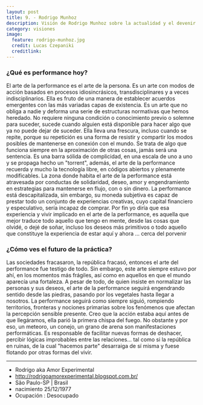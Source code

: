 ```yaml
---
layout: post
title: 9. - Rodrigo Munhoz
description: Visión de Rodrigo Munhoz sobre la actualidad y el devenir de la performance.
category: visiones
image:
  feature: rodrigo-munhoz.jpg
  credit: Lucas Czepaniki
  creditlink:
---
```


### ¿Qué es performance hoy?

El arte de la performance es el arte de la persona. Es un arte con modos de acción basados ​​en procesos idiosincrásicos, transdisciplinares y a veces indisciplinarios. Ella es fruto de una manera de establecer acuerdos emergentes con las más variadas capas de existencia. Es un arte que no obliga a nadie y deforma una serie de estructuras normativas que hemos heredado. No requiere ninguna condición o conocimiento previo o solemne para suceder, sucede cuando alguien está disponible para hacer algo que ya no puede dejar de suceder. Ella lleva una frescura, incluso cuando se repite, porque su repetición es una forma de resistir y compartir los modos posibles de mantenerse en conexión con el mundo. Se trata de algo que funciona siempre en la aproximación de otras cosas, jamás será una sentencia. Es una barra sólida de complicidad, en una escala de uno a uno y se propaga hecho un "torrent", además, el arte de la performance recuerda y mucho la tecnología libre, en códigos abiertos y plenamente modificables. La zona donde habita el arte de la performance está atravesada por conductas de solidaridad, deseo, amor y engendramiento en estrategias para mantenerse en flujo, con o sin dinero. La performance está descapitalizada, sin embargo, su moneda subjetiva es capaz de prestar todo un conjunto de experiencias creativas, cuyo capital financiero y especulativo, sería incapaz de comprar. Por fin yo diría que esa experiencia y vivir implicado en el arte de la performance, es aquella que mejor traduce todo aquello que tengo en mente, desde las cosas que olvidé, o dejé de soñar, incluso los deseos más primitivos o todo aquello que constituye la experiencia de estar aquí y ahora ... cerca del porvenir

### ¿Cómo ves el futuro de la práctica?

Las sociedades fracasaron, la república fracasó, entonces el arte del performance fue testigo de todo. Sin embargo, este arte siempre estuvo por ahí, en los momentos más frágiles, así como en aquellos en que el mundo aparecía una fortaleza. A pesar de todo, de quien insiste en normalizar las personas y sus deseos, el arte de la performance seguirá engendrando sentido desde las piedras, pasando por los vegetales hasta llegar a nosotros. La performance seguirá como siempre siguió, rompiendo territorios, fronteras y nociones primarias sobre los fenómenos que afectan la percepción sensible presente. Creo que la acción estaba aquí antes de que llegáramos, ella parió la primera chispa del fuego. No obstante y por eso, un meteoro, un conejo, un grano de arena son manifestaciones performáticas. Es responsable de facilitar nuevas formas de deshacer, percibir lógicas improbables entre las relaciones... tal como si la república en ruinas, de la cual "hacemos parte" desarraiga de sí misma y fuese flotando por otras formas del vivir.

---
* Rodrigo aka Amor Experimental
* <http://rodrigoamorexperimental.blogspot.com.br/>
* São Paulo-SP | Brasil
* nacimiento 25/12/1977
* Ocupación : Desocupado
